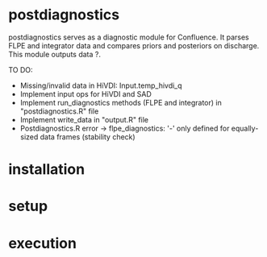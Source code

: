 # postdiagnostics

postdiagnostics serves as a diagnostic module for Confluence. It parses FLPE and integrator data and compares priors and posteriors on discharge. This module outputs data ?.

TO DO:
- Missing/invalid data in HiVDI: Input.temp_hivdi_q
- Implement input ops for HiVDI and SAD
- Implement run_diagnostics methods (FLPE and integrator) in "postdiagnostics.R" file
- Implement write_data in "output.R" file
- Postdiagnostics.R error -> flpe_diagnostics: '-' only defined for equally-sized data frames (stability check)

# installation

# setup

# execution